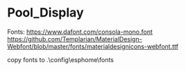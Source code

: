 # Pool_Display

Fonts:
https://www.dafont.com/consola-mono.font
https://github.com/Templarian/MaterialDesign-Webfont/blob/master/fonts/materialdesignicons-webfont.ttf

copy fonts to 
.\config\esphome\fonts
